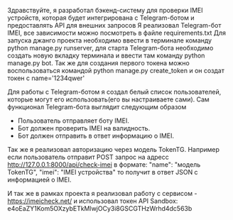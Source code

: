 Здравствуйте, я разработал бэкенд-систему для проверки IMEI устройств, которая будет интегрирована с Telegram-ботом и предоставлять API для внешних запросов
Я реализовал Telegram-бот IMEI, все зависимости можно посмотреть в файле requirements.txt
Для запуска джанго проекта необходимо ввести в терминале команду python manage.py runserver, для старта Telegram-бота необходимо создать новую вкладку терминала и ввести там команду python manage.py bot. Так же для создания первого токена можно воспользоваться командой python manage.py create_token и он создат токен с name='1234qwer'

Для работы с Telegram-ботом я создал белый список пользователей, которые могут его использовать(его вы настраиваете сами). Сам функционал Telegram-бота выглядит следующим образом
  - Пользователь отправляет боту IMEI.
  - Бот должен проверить IMEI на валидность.
  - Бот должен отправить в ответ информацию о IMEI.

Так же я реализовал авторизацию через модель TokenTG. Например если пользователь отправит POST запрос на адресс http://127.0.0.1:8000/api/check-imei в формате:
  "name": "модель TokenTG",
  "imei": "IMEI устройства"
то получит в ответ JSON с информацией о IMEI.

И так же в рамках проекта я реализовал работу с сервисом - https://imeicheck.net/ и использовал токен API Sandbox: e4oEaZY1Kom5OXzybETkMlwjOCy3i8GSCGTHzWrhd4dc563b
